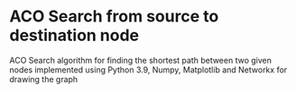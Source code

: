 # ACO Search from source to destination node
ACO Search algorithm for finding the shortest path between two given nodes implemented using Python 3.9, Numpy, Matplotlib and Networkx for drawing the graph
